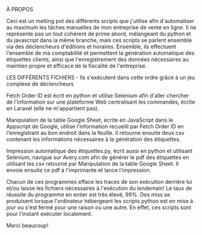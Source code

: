 À PROPOS

Ceci est un melting pot des différents scripts que j'utilise afin d'automatiser au maximum les tâches manuelles de mon entreprise de vente en ligne.
Il ne représente pas un tout cohérent de prime abord, mélangeant du python et du javascript dans la même branche, mais ces scripts se parlent ensemble via des déclencheurs d'éditions et horaires.
Ensemble, ils effectuent l'ensemble de ma comptabilité et permettent la génération automatique des étiquettes clients, ainsi que l'enregistrement des données nécessaires au maintien propre et efficace de la fiscalité de l'entreprise.

LES DIFFÉRENTS FICHIERS - Ils s'exécutent dans cette ordre grâce à un jeu complexe de déclencheurs

Fetch Order ID est écrit en python et utilise Selenium afin d'aller chercher de l'information sur une plateforme Web centralisant les commandes, écrite en Laravel (elle ne m'appartient pas).

Manipulation de la table Google Sheet, écrite en JavaScript dans le Appscript de Google, utilise l'information recueilli par Fetch Order ID en l'enregistrant au bon endroit dans la feuille. Il retourne ensuite deux csv contenant les informations nécessaires à la génération des étiquettes.

Impression automatique des étiquettes.py, écrit aussi en python et utilisant Selenium, navigue sur Avery.com afin de générer le pdf des étiquettes en utilisant les csv retourné par Manipulation de la table Google Sheet. Il envoie ensuite ce pdf à l'imprimante et lance l'impression.


Chacun de ces programmes efface les traces de son exécution derrière lui et/ou laisse les fichiers nécessaires à l'exécution du lendemain! Le taux de réussite du programme en entier est très élevé, 99%. Des miss se produisent lorsque l'ordinateur hébergeant les scripts python est en mise à jour ou s'est fermé pour une raison ou une autre. En effet, ces scripts sont pour l'instant exécuter localement.

Merci beaucoup!
